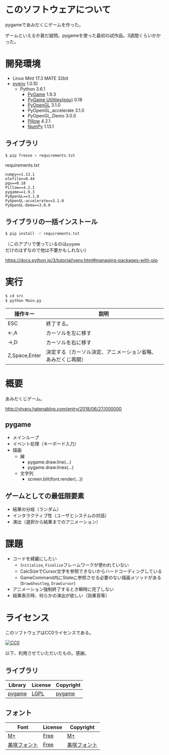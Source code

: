 ﻿# このソフトウェアについて

pygameであみだくじゲームを作った。

ゲームといえるか甚だ疑問。pygameを使った最初の試作品。3週間くらいかかった。

# 開発環境

* Linux Mint 17.3 MATE 32bit
* [pyenv](https://github.com/pylangstudy/201705/blob/master/27/Python%E5%AD%A6%E7%BF%92%E7%92%B0%E5%A2%83%E3%82%92%E7%94%A8%E6%84%8F%E3%81%99%E3%82%8B.md) 1.0.10
    * Python 3.6.1
        * [PyGame](http://ytyaru.hatenablog.com/entry/2018/06/11/000000) 1.9.3
        * [PyGame Utilities(pgu)](http://ytyaru.hatenablog.com/entry/2018/06/19/000000) 0.18
        * [PyOpenGL](http://ytyaru.hatenablog.com/entry/2018/06/15/000000) 3.1.0
        * PyOpenGL_accelerate 3.1.0
        * PyOpenGL_Demo 3.0.0
        * [Pillow](https://pillow.readthedocs.io/en/4.2.x/) 4.2.1
        * [NumPy](http://www.numpy.org/) 1.13.1

## ライブラリ

```sh
$ pip freeze > requirements.txt
```
requirements.txt
```
numpy==1.13.1
olefile==0.44
pgu==0.18
Pillow==4.2.1
pygame==1.9.3
PyOpenGL==3.1.0
PyOpenGL-accelerate==3.1.0
PyOpenGL-Demo==3.0.0
```

## ライブラリの一括インストール

```sh
$ pip install -r requirements.txt
```

（このアプリで使っているのは`pygame`だけのはずなので他は不要かもしれない）

https://docs.python.jp/3/tutorial/venv.html#managing-packages-with-pip

# 実行

```sh
$ cd src
$ python Main.py
```

操作キー|説明
--------|----
ESC|終了する。
←,A|カーソルを左に移す
→,D|カーソルを右に移す
Z,Space,Enter|決定する（カーソル決定、アニメーション省略、あみだくじ再開）

# 概要

あみだくじゲーム。

http://ytyaru.hatenablog.com/entry/2018/06/27/000000

## pygame

* メインループ
* イベント処理（キーボード入力）
* 描画
    * 線
        * pygame.draw.line(...)
        * pygame.draw.lines(...)
    * 文字列
        * screen.blit(font.render(...))

## ゲームとしての最低限要素

* 結果の分岐（ランダム）
* インタラクティブ性（ユーザとシステムの対話）
* 演出（選択から結果までのアニメーション）

# 課題

* コードを綺麗にしたい
    * `Initialize`, `Finalize`フレームワークが使われていない
    * CalcSizeでCursor文字を参照できないからハードコーディングしている
    * GameCommand内にStateに参照させる必要のない描画メソッドがある(`DrawGhostleg`, `DrawCursor`)
* アニメーション強制終了するとき瞬時に完了しない
* 結果表示時、何らかの演出が欲しい（効果音等）

# ライセンス

このソフトウェアはCC0ライセンスである。

[![CC0](http://i.creativecommons.org/p/zero/1.0/88x31.png "CC0")](http://creativecommons.org/publicdomain/zero/1.0/deed.ja)

以下、利用させていただいたもの。感謝。

## ライブラリ

Library|License|Copyright
-------|-------|---------
[pygame](http://www.pygame.org/)|[LGPL](https://www.pygame.org/docs/)|[pygame](http://www.pygame.org/)

## フォント

Font|License|Copyright
----|-------|---------
[M+](http://mplus-fonts.osdn.jp/about.html)|[Free](http://mplus-fonts.osdn.jp/about.html)|[M+](http://mplus-fonts.osdn.jp/about.html)
[美咲フォント](http://www.geocities.jp/littlimi/misaki.htm#download)|[Free](http://www.geocities.jp/littlimi/font.htm)|[美咲フォント](http://www.geocities.jp/littlimi/font.htm)

